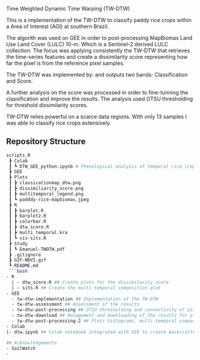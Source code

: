 Time Weighted Dynamic Time Warping (TW-DTW)

This is a implementation of the TW-DTW to classify paddy rice crops within a Area of Interest (AOI) at southern Brazil.

The algorith was used on GEE in order to post-processing MapBiomas Land Use Land Cover (LULC) 10-m. Which is a Sentinel-2 derived LULC collection.
The focus was applying consistently the TW-DTW that retrieves the time-series features and create a dissimilarity score representing how far the pixel is from the reference pixel samples.

The TW-DTW was implemented by: and outputs two bands: Classification and Score. 

A further analysis on the score was processed in order to fine-tunning the classification and improve the results. The analysis used OTSU thresholding for threshold dissimilarity scores.

TW-DTW relies powerful on a scarce data regions. With only 13 samples I was able to classify rice crops extensively. 
  
## Repository Structure

```bash 
scripts_R
 ┣ Colab
 ┃ ┗ DTW_GEE_python.ipynb # Phenological analysis of temporal rice crops
 ┣ GEE
 ┣ Plots
 ┃ ┣ classicationmap_dtw.png
 ┃ ┣ dissimiliarity_score.png
 ┃ ┣ multitemporal_legend.png
 ┃ ┗ padddy-rice-mapbiomas.jpeg
 ┣ R
 ┃ ┣ barplot.R
 ┃ ┣ barplot2.R
 ┃ ┣ colorbar.R
 ┃ ┣ dtw_score.R
 ┃ ┣ multi_temporal.kra
 ┃ ┗ vis-sits.R
 ┣ Study
 ┃ ┗ Emanuel-TWDTW.pdf
 ┣ .gitignore
 ┣ GIF-NDVI.gif
 ┗ README.md
 ```bash
- R
  | - dtw_score.R ## Create plots for the dissimilarity score
  | - sits.R ## Create the multi-temporal composition plot
- GEE
  - tw-dtw-implementation ## Implementation of the TW-DTW
  - tw-dtw-assessment ## Assessment of the results
  - tw-dtw-post-processing ## OTSU thresholding and connectivity of pixels methods
  - tw-dtw-download ## Management and downloading of the results for plot in R
  - tw-dtw-post-processing-2 ## Plots histograms, multi-temporal compositions
- Colab
|- dtw.ipynb ## Colab notebook integrated with GEE to create backscatter analysis and temporal spectral responses

## Acknowledgements 
- SoilWatch
- 
